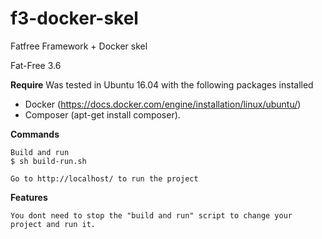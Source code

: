 # f3-docker-skel

Fatfree Framework + Docker skel

Fat-Free 3.6

**Require**
Was tested in Ubuntu 16.04 with the following packages installed
- Docker (https://docs.docker.com/engine/installation/linux/ubuntu/)
- Composer (apt-get install composer).

**Commands**

    Build and run 
    $ sh build-run.sh
    
    Go to http://localhost/ to run the project

**Features**

    You dont need to stop the "build and run" script to change your project and run it.
